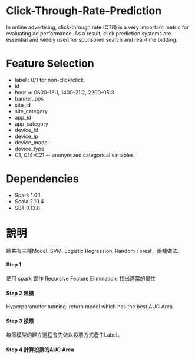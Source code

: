 # Click-Through-Rate-Prediction
In online advertising, click-through rate (CTR) is a very important metric for evaluating ad performance. As a result, click prediction systems are essential and widely used for sponsored search and real-time bidding.

# Feature Selection
- label : 0/1 for non-click/click
- id
- hour =>  0600-13:1, 1400-21:2, 2200-05:3
- banner_pos
- site_id
- site_category
- app_id
- app_category
- device_id
- device_ip
- device_model
- device_type
- C1, C14-C21 -- anonymized categorical variables

# Dependencies
- Spark 1.6.1
- Scala 2.10.4
- SBT 0.13.8

# 說明
總共有三種Model: SVM, Logistic Regression, Random Forest，兩種做法。

#### Step 1 
使用 spark 實作 Recursive Feature Elimination, 找出適當的屬性

#### Step 2 建模
Hyperparameter tunning:  return model which has the best AUC Area 

#### Step 3 投票
每個模型的建立過程會先做以投票方式產生Label。

#### Step 4 計算投票的AUC Area
